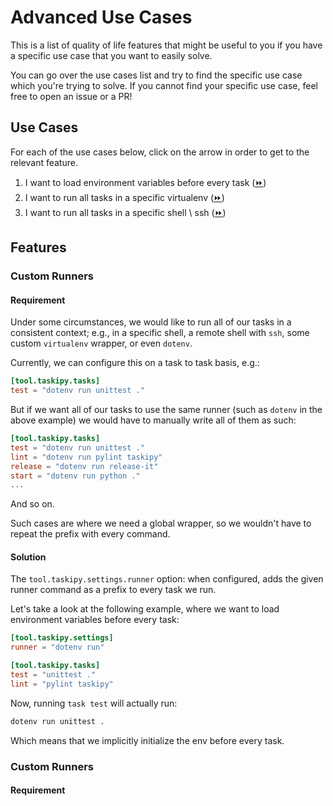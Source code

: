 # Advanced Use Cases
This is a list of quality of life features that might be useful to you if you have a specific use case that you want to easily solve.

You can go over the use cases list and try to find the specific use case which you're trying to solve. If you cannot find your specific use case, feel free to open an issue or a PR!

## Use Cases
For each of the use cases below, click on the arrow in order to get to the relevant feature.
1. I want to load environment variables before every task ([⏩](#custom-runners))
2. I want to run all tasks in a specific virtualenv ([⏩](#custom-runners))
3. I want to run all tasks in a specific shell \ ssh ([⏩](#custom-runners))

## Features
### Custom Runners
#### Requirement
Under some circumstances, we would like to run all of our tasks in a consistent context; e.g., in a specific shell, a remote shell with `ssh`, some custom `virtualenv` wrapper, or even `dotenv`.

Currently, we can configure this on a task to task basis, e.g.:
```toml
[tool.taskipy.tasks]
test = "dotenv run unittest ."
```

But if we want all of our tasks to use the same runner (such as `dotenv` in the above example) we would have to manually write all of them as such:
```toml
[tool.taskipy.tasks]
test = "dotenv run unittest ."
lint = "dotenv run pylint taskipy"
release = "dotenv run release-it"
start = "dotenv run python ."
...
```

And so on.

Such cases are where we need a global wrapper, so we wouldn't have to repeat the prefix with every command.

#### Solution
The `tool.taskipy.settings.runner` option: when configured, adds the given runner command as a prefix to every task we run.

Let's take a look at the following example, where we want to load environment variables before every task:
```toml
[tool.taskipy.settings]
runner = "dotenv run"

[tool.taskipy.tasks]
test = "unittest ."
lint = "pylint taskipy"
```

Now, running `task test` will actually run:
```bash
dotenv run unittest .
```

Which means that we implicitly initialize the env before every task.

### Custom Runners
#### Requirement